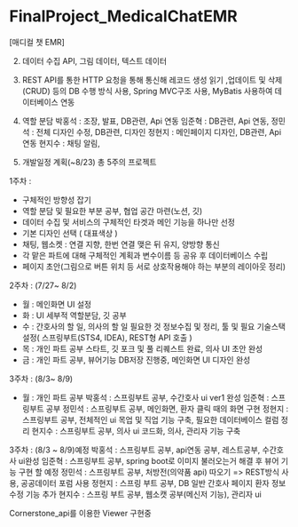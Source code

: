 # FinalProject_MedicalChatEMR
[매디컬 챗 EMR]

2. 데이터 수집
API, 그림 데이터, 텍스트 데이터

3. REST API를 통한 HTTP 요청을 통해 통신해 레코드 생성 읽기 ,업데이트 및 삭제(CRUD) 등의 DB 수행 방식 사용, 
Spring MVC구조 사용, MyBatis 사용하여 데이터베이스 연동

4. 역할 분담
박홍석 : 조장, 발표, DB관련, Api 연동
임준혁 : DB관련, Api 연동, 
정민석 : 전체 디자인 수정, DB관련, 디자인
정현지 : 메인페이지 디자인, DB관련, Api 연동 
현지수 : 채팅 알림, 


5. 개발일정 계획(~8/23)
총 5주의 프로젝트

1주차 : 
 - 구체적인 방향성 잡기
 - 역할 분담 및 필요한 부분 공부, 협업 공간 마련(노션, 깃)
 - 데이터 수집 및 서비스의 구체적인 타겟과 메인 기능을 하나만 선정 
 - 기본 디자인 선택 ( 대표색상 )
 - 채팅, 웹소켓 : 연결 지향, 한번 연결 맺은 뒤 유지, 양방향 통신
 - 각 맡은 파트에 대해 구체적인 계획과 변수이름 등 공유 후 데이터베이스 수립
 - 페이지 초안(그림으로 버튼 위치 등 서로 상호작용해야 하는 부분의 레이아웃 정리)

2주차 : (7/27~ 8/2)
 - 월 : 메인화면 UI 설정
 - 화 : UI 세부적 역할분담, 깃 공부
 - 수 : 간호사의 할 일, 의사의 할 일 필요한 것 정보수집 및 정리, 
        툴 및 필요 기술스택 설정( 스프링부트(STS4, IDEA), REST형 API 호출 )
 - 목 : 개인 파트 공부 스타트, 깃 포크 및 풀 리퀘스트 완료, 의사 UI 초안 완성
 - 금 : 개인 파트 공부,  뷰어기능 DB저장 진행중, 메인화면 UI 디자인 완성

3주차 : (8/3~ 8/9)
 - 월 : 개인 파트 공부
        박홍석 : 스프링부트 공부, 수간호사 ui ver1 완성
        임준혁 : 스프링부트 공부
        정민석 : 스프링부트 공부, 메인화면, 환자 클릭 때의 화면 구현
        정현지 : 스프링부트 공부, 전체적인 ui 목업 및 직업 기능 구축, 필요한 데이터베이스 컬럼 정리
        현지수 : 스프링부트 공부, 의사 ui 코드화, 의사, 관리자 기능 구축

  <!--
 - 화 : UI 세부적 역할분담, 깃 공부
 - 수 : 간호사의 할 일, 의사의 할 일 필요한 것 정보수집 및 정리, 
        툴 및 필요 기술스택 설정( 스프링부트(STS4, IDEA), REST형 API 호출 )
 - 목 : 개인 파트 공부 스타트, 깃 포크 및 풀 리퀘스트 완료, 의사 UI 초안 완성
 - 금 : 개인 파트 공부,  뷰어기능 DB저장 진행중, 메인화면 UI 디자인 완성
  -->


3주차 : (8/3 ~ 8/9)예정
박홍석 : 스프링부트 공부, api연동 공부, 레스트공부, 수간호사 ui완성
임준혁 : 스프링부트 공부,  spring boot로 이미지 불러오는거 해결 후 뷰어 기능 구현 할 예정
정민석 : 스프링부트 공부, 처방전(의약품 api) 따오기 => REST방식 사용, 공공데이터 포럼 사용
정현지 : 스프링 부트 공부, DB 일반 간호사 페이지 환자 정보 수정 기능 추가
현지수 : 스프링 부트 공부, 웹소캣 공부(메신저 기능), 관리자 ui































<!--    
//알림 서비스
//: 
//Spring AOP를 통해 기능 분리, 유지보수성, 확정성을 위해 Spring Annotation을 활용
//Notify와 관련된 controller,dto,entity,repository,service 클래스를  정의

//2주차 : 각자 맡은 부분 공부 하면서, 개발 스타트
//3주차 : 

의료영상을 보고 추후 변동 가능성 있음
-->




Cornerstone_api를 이용한 Viewer 구현중
